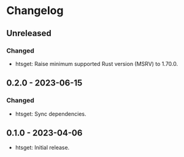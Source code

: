 # Changelog

## Unreleased

### Changed

  * htsget: Raise minimum supported Rust version (MSRV) to 1.70.0.

## 0.2.0 - 2023-06-15

### Changed

  * htsget: Sync dependencies.

## 0.1.0 - 2023-04-06

  * htsget: Initial release.
